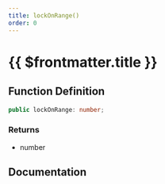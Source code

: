```yaml
---
title: lockOnRange()
order: 0
---
```


# {{ $frontmatter.title }}

## Function Definition

```ts
public lockOnRange: number;
```

### Returns

* number

## Documentation

<!--@include: ./parts/lockOnRange.md-->
